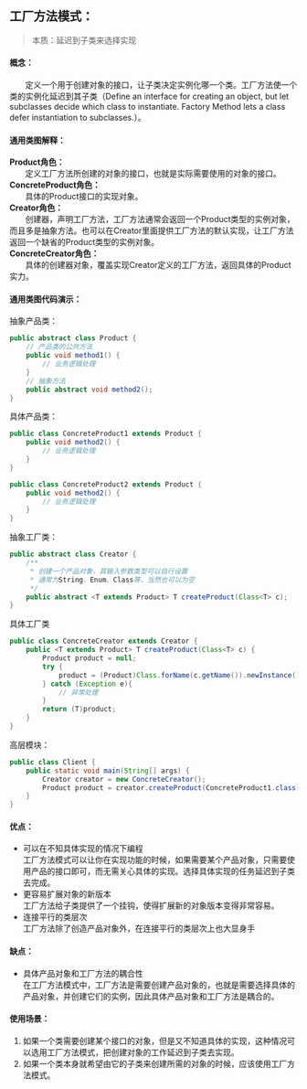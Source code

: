 ## 工厂方法模式：  
>本质：延迟到子类来选择实现  
#### 概念：  
&nbsp;&nbsp;&nbsp;&nbsp;&nbsp;&nbsp;&nbsp;定义一个用于创建对象的接口，让子类决定实例化哪一个类。工厂方法使一个类的实例化延迟到其子类（Define an interface for creating an object, but let subclasses decide which class to instantiate. Factory Method lets a class defer instantiation to subclasses.）。    
#### 通用类图解释：  
**Product角色：**  
&nbsp;&nbsp;&nbsp;&nbsp;&nbsp;&nbsp;&nbsp;定义工厂方法所创建的对象的接口，也就是实际需要使用的对象的接口。  
**ConcreteProduct角色：**  
&nbsp;&nbsp;&nbsp;&nbsp;&nbsp;&nbsp;&nbsp;具体的Product接口的实现对象。  
**Creator角色：**  
&nbsp;&nbsp;&nbsp;&nbsp;&nbsp;&nbsp;&nbsp;创建器，声明工厂方法，工厂方法通常会返回一个Product类型的实例对象，而且多是抽象方法。也可以在Creator里面提供工厂方法的默认实现，让工厂方法返回一个缺省的Product类型的实例对象。  
**ConcreteCreator角色：**  
&nbsp;&nbsp;&nbsp;&nbsp;&nbsp;&nbsp;&nbsp;具体的创建器对象，覆盖实现Creator定义的工厂方法，返回具体的Product实力。  
#### 通用类图代码演示：  
抽象产品类：
```java
public abstract class Product {
    // 产品类的公共方法
    public void method1() {
        // 业务逻辑处理
    }
    // 抽象方法
    public abstract void method2();
}
```
具体产品类：
```java
public class ConcreteProduct1 extends Product {
    public void method2() {
        // 业务逻辑处理
    }
}

public class ConcreteProduct2 extends Product {
    public void method2() {
        // 业务逻辑处理
    }
}
```
抽象工厂类：
```java
public abstract class Creator {
    /**
     * 创建一个产品对象，其输入参数类型可以自行设置
     * 通常为String、Enum、Class等，当然也可以为空
     */
    public abstract <T extends Product> T createProduct(Class<T> c);
}
```
具体工厂类
```java
public class ConcreteCreator extends Creator {
    public <T extends Product> T createProduct(Class<T> c) {
        Product product = null;
        try {
            product = (Product)Class.forName(c.getName()).newInstance();
        } catch (Exception e){
            // 异常处理
        }
        return (T)product;
    }
}
```
高层模块：
```java
public class Client {
    public static void main(String[] args) {
        Creator creator = new ConcreteCreator();
        Product product = creator.createProduct(ConcreteProduct1.class);
    }
}
```
#### 优点：
* 可以在不知具体实现的情况下编程  
工厂方法模式可以让你在实现功能的时候，如果需要某个产品对象，只需要使用产品的接口即可，而无需关心具体的实现。选择具体实现的任务延迟到子类去完成。  
* 更容易扩展对象的新版本  
工厂方法给子类提供了一个挂钩，使得扩展新的对象版本变得非常容易。  
* 连接平行的类层次  
工厂方法除了创造产品对象外，在连接平行的类层次上也大显身手  
#### 缺点：  
* 具体产品对象和工厂方法的耦合性    
在工厂方法模式中，工厂方法是需要创建产品对象的，也就是需要选择具体的产品对象，并创建它们的实例，因此具体产品对象和工厂方法是耦合的。  
#### 使用场景：  
1. 如果一个类需要创建某个接口的对象，但是又不知道具体的实现，这种情况可以选用工厂方法模式，把创建对象的工作延迟到子类去实现。  
2. 如果一个类本身就希望由它的子类来创建所需的对象的时候，应该使用工厂方法模式。  